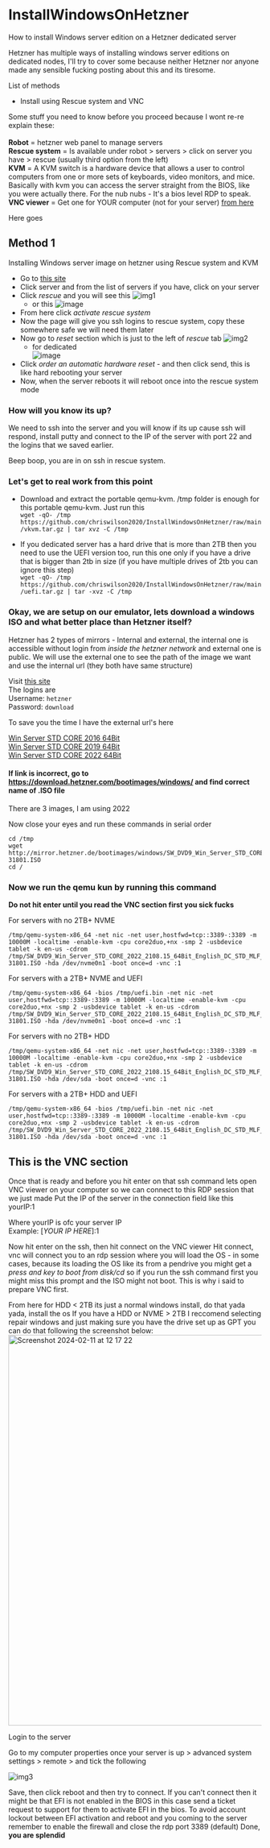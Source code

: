 # InstallWindowsOnHetzner
How to install Windows server edition on a Hetzner dedicated server

Hetzner has multiple ways of installing windows server editions on dedicated nodes, I'll try to cover some because neither Hetzner nor anyone made any sensible fucking posting about this and its tiresome. 


List of methods 
- Install using Rescue system and VNC 

Some stuff you need to know before you proceed because I wont re-re explain these:<br>
<br>
**Robot** = hetzner web panel to manage servers<br>
**Rescue system** = Is available under robot > servers > click on server you have > rescue (usually third option from the left)<br>
**KVM** = A KVM switch is a hardware device that allows a user to control computers from one or more sets of keyboards, video monitors, and mice. Basically with kvm you can access the server straight from the BIOS, like you were actually there. For the nub nubs -  It's a bios level RDP to speak.<br>
**VNC viewer** = Get one for YOUR computer (not for your server) [from here](https://www.realvnc.com/en/connect/download/viewer/)<br>

Here goes 

## Method 1 
Installing Windows server image on hetzner using Rescue system and KVM

- Go to [this site](https://robot.your-server.de/server)
- Click server and from the list of servers if you have, click on your server 
- Click *rescue* and you will see this
![img1](https://i.imgur.com/Riqz6Nc.png)
  - or this
    ![image](https://github.com/TheArchivists/InstallWindowsOnHetzner/assets/9638895/1ca0bd3c-61c1-4f7b-8ff9-62cc0a3e45b3)
- From here click *activate rescue system*
- Now the page will give you ssh logins to rescue system, copy these somewhere safe we will need them later 
- Now go to *reset* section which is just to the left of *rescue* tab 
![img2](https://i.imgur.com/02uYdZY.png)
  - for dedicated<br>
    ![image](https://github.com/TheArchivists/InstallWindowsOnHetzner/assets/9638895/d6d19f7b-c052-4912-a159-7c6a7d6eb0ad)
- Click *order an automatic hardware reset* - and then click send, this is like hard rebooting your server
- Now, when the server reboots it will reboot once into the rescue system mode

### How will you know its up?
We need to ssh into the server and you will know if its up cause ssh will respond, install putty and connect to the IP of the server with port 22 and the logins that we saved earlier. 

Beep boop, you are in on ssh in rescue system. 

### Let's get to real work from this point 
- Download and extract the portable qemu-kvm. /tmp folder is enough for this portable qemu-kvm. Just run this<br>
`wget -qO- /tmp https://github.com/chriswilson2020/InstallWindowsOnHetzner/raw/main/vkvm.tar.gz | tar xvz -C /tmp`

- If you dedicated server has a hard drive that is more than 2TB then you need to use the UEFI version too, run this one only if you have a drive that is bigger than 2tb in size (if you have multiple drives of 2tb you can ignore this step)<br>
`wget -qO- /tmp https://github.com/chriswilson2020/InstallWindowsOnHetzner/raw/main/uefi.tar.gz | tar -xvz -C /tmp`

### Okay, we are setup on our emulator, lets download a windows ISO and what better place than Hetzner itself? 

Hetzner has 2 types of mirrors - Internal and external, the internal one is accessible without login from *inside the hetzner network* and external one is public. 
We will use the external one to see the path of the image we want and use the internal url (they both have same structure)

Visit [this site](http://download.hetzner.com/bootimages/)<br>
The logins are<br>
Username: `hetzner`<br>
Password: `download`<br>

To save you the time I have the external url's here 

[Win Server STD CORE 2016 64Bit](http://download.hetzner.com/bootimages/windows/SW_DVD9_Win_Server_STD_CORE_2016_64Bit_English_-4_DC_STD_MLF_X21-70526.ISO)<br>
[Win Server STD CORE 2019 64Bit](http://download.hetzner.com/bootimages/windows/SW_DVD9_Win_Server_STD_CORE_2019_1809.11_64Bit_English_DC_STD_MLF_X22-51041.ISO)<br>
[Win Server STD CORE 2022 64Bit](http://download.hetzner.com/bootimages/windows/SW_DVD9_Win_Server_STD_CORE_2022_2108.15_64Bit_English_DC_STD_MLF_X23-31801.ISO)<br>

#### If link is incorrect, go to https://download.hetzner.com/bootimages/windows/ and find correct name of .ISO file

There are 3 images, I am using 2022 

Now close your eyes and run these commands in serial order<br>
```
cd /tmp
wget http://mirror.hetzner.de/bootimages/windows/SW_DVD9_Win_Server_STD_CORE_2022_2108.15_64Bit_English_DC_STD_MLF_X23-31801.ISO
cd /
```


### Now we run the qemu kun by running this command
**Do not hit enter until you read the VNC section first you sick fucks**

For servers with no 2TB+ NVME
```
/tmp/qemu-system-x86_64 -net nic -net user,hostfwd=tcp::3389-:3389 -m 10000M -localtime -enable-kvm -cpu core2duo,+nx -smp 2 -usbdevice tablet -k en-us -cdrom /tmp/SW_DVD9_Win_Server_STD_CORE_2022_2108.15_64Bit_English_DC_STD_MLF_X23-31801.ISO -hda /dev/nvme0n1 -boot once=d -vnc :1
```

For servers with a 2TB+ NVME and UEFI
```
/tmp/qemu-system-x86_64 -bios /tmp/uefi.bin -net nic -net user,hostfwd=tcp::3389-:3389 -m 10000M -localtime -enable-kvm -cpu core2duo,+nx -smp 2 -usbdevice tablet -k en-us -cdrom /tmp/SW_DVD9_Win_Server_STD_CORE_2022_2108.15_64Bit_English_DC_STD_MLF_X23-31801.ISO -hda /dev/nvme0n1 -boot once=d -vnc :1
```

For servers with no 2TB+ HDD
```
/tmp/qemu-system-x86_64 -net nic -net user,hostfwd=tcp::3389-:3389 -m 10000M -localtime -enable-kvm -cpu core2duo,+nx -smp 2 -usbdevice tablet -k en-us -cdrom /tmp/SW_DVD9_Win_Server_STD_CORE_2022_2108.15_64Bit_English_DC_STD_MLF_X23-31801.ISO -hda /dev/sda -boot once=d -vnc :1
```

For servers with a 2TB+ HDD and UEFI
```
/tmp/qemu-system-x86_64 -bios /tmp/uefi.bin -net nic -net user,hostfwd=tcp::3389-:3389 -m 10000M -localtime -enable-kvm -cpu core2duo,+nx -smp 2 -usbdevice tablet -k en-us -cdrom /tmp/SW_DVD9_Win_Server_STD_CORE_2022_2108.15_64Bit_English_DC_STD_MLF_X23-31801.ISO -hda /dev/sda -boot once=d -vnc :1
```

## This is the VNC section
Once that is ready and before you hit enter on that ssh command lets open VNC viewer on your computer so we can connect to this RDP session that we just made 
Put the IP of the server in the connection field like this
yourIP:1

Where yourIP is ofc your server IP<br>
Example: [*YOUR IP HERE*]:1


Now hit enter on the ssh, then hit connect on the VNC viewer
Hit connect, vnc will connect you to an rdp session where you will load the OS - in some cases, because its loading the OS like its from a pendrive you might get a *press and key to boot from disk/cd* so if you run the ssh command first you might miss this prompt and the ISO might not boot. 
This is why i said to prepare VNC first. 

From here for HDD < 2TB its just a normal windows install, do that yada yada, install the os
If you have a HDD or NVME > 2TB I reccomend selecting repair windows and just making sure you have the drive set up as GPT you can do that following the screenshot below:
<img width="776" alt="Screenshot 2024-02-11 at 12 17 22" src="https://github.com/chriswilson2020/InstallWindowsOnHetzner/assets/73828727/502d82e4-b507-49fb-adb7-9196de6447fd">

Login to the server 

Go to my computer properties once your server is up > advanced system settings > remote > and tick the following 

![img3](https://i.imgur.com/BdmEbaL.png)

Save, then click reboot and then try to connect. 
If you can't connect then it might be that EFI is not enabled in the BIOS in this case send a ticket request to support for them to activate EFI in the bios.  To avoid account lockout between EFI activation and reboot and you coming to the server remember to enable the firewall and close the rdp port 3389 (default)
Done, **you are splendid**
